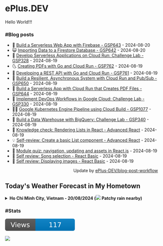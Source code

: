 # ePlus.DEV

Hello World!!!

### #Blog posts

- 🧰 [Build a Serverless Web App with Firebase - GSP643](https://eplus.dev/build-a-serverless-web-app-with-firebase-gsp643) - 2024-08-20 
- 😺 [Importing Data to a Firestore Database - GSP642](https://eplus.dev/importing-data-to-a-firestore-database-gsp642) - 2024-08-20 
- 🗽 [Develop Serverless Applications on Cloud Run: Challenge Lab - GSP328](https://eplus.dev/develop-serverless-applications-on-cloud-run-challenge-lab-gsp328) - 2024-08-19 
- 🌜 [Creating PDFs with Go and Cloud Run - GSP762](https://eplus.dev/creating-pdfs-with-go-and-cloud-run-gsp762) - 2024-08-19 
- 📝 [Developing a REST API with Go and Cloud Run - GSP761](https://eplus.dev/developing-a-rest-api-with-go-and-cloud-run-gsp761) - 2024-08-19 
- 🚀 [Build a Resilient, Asynchronous System with Cloud Run and Pub/Sub - GSP650](https://eplus.dev/build-a-resilient-asynchronous-system-with-cloud-run-and-pubsub-gsp650) - 2024-08-19 
- 💼 [Build a Serverless App with Cloud Run that Creates PDF Files - GSP644](https://eplus.dev/build-a-serverless-app-with-cloud-run-that-creates-pdf-files-gsp644) - 2024-08-19 
- 🦣 [Implement DevOps Workflows in Google Cloud: Challenge Lab - GSP330](https://eplus.dev/implement-devops-workflows-in-google-cloud-challenge-lab-gsp330) - 2024-08-19 
- 👨‍🏫 [Google Kubernetes Engine Pipeline using Cloud Build - GSP1077](https://eplus.dev/google-kubernetes-engine-pipeline-using-cloud-build-gsp1077) - 2024-08-19 
- 🔭 [Build a Data Warehouse with BigQuery: Challenge Lab - GSP340](https://eplus.dev/build-a-data-warehouse-with-bigquery-challenge-lab-gsp340) - 2024-08-19 
- 🤡 [Knowledge check: Rendering Lists in React - Advanced React](https://eplus.dev/knowledge-check-rendering-lists-in-react-advanced-react) - 2024-08-19 
- 💡 [Self-review: Create a basic List component - Advanced React](https://eplus.dev/self-review-create-a-basic-list-component-advanced-react) - 2024-08-19 
- 🦣 [Module quiz: navigation, updating and assets in React.js](https://eplus.dev/module-quiz-navigation-updating-and-assets-in-reactjs) - 2024-08-19 
- 💪 [Self review: Song selection - React Basic](https://eplus.dev/self-review-song-selection-react-basic) - 2024-08-19 
- 🤡 [Self review: Displaying images - React Basic](https://eplus.dev/self-review-displaying-images-react-basic) - 2024-08-19 


<div align="right">
    Update by <a target="_blank" href="https://github.com/ePlus-DEV/blog-post-workflow">ePlus-DEV/blog-post-workflow</a>
</div>


## Today's Weather Forecast in My Hometown



<details>
    <summary><b>Ho Chi Minh City, Vietnam - 20/08/2024 (<img src="https://cdn.weatherapi.com/weather/64x64/day/176.png" width="25" /> Patchy rain nearby)</b>
    </summary>

    
<table>
    <tr>
        <th>Hour</th>
        <td>00:00</td><td>01:00</td><td>02:00</td><td>03:00</td><td>04:00</td><td>05:00</td><td>06:00</td><td>07:00</td><td>08:00</td><td>09:00</td><td>10:00</td><td>11:00</td><td>12:00</td><td>13:00</td><td>14:00</td><td>15:00</td><td>16:00</td><td>17:00</td><td>18:00</td><td>19:00</td><td>20:00</td><td>21:00</td><td>22:00</td><td>23:00</td>
    </tr>
    <tr>
        <th>Weather</th>
        <td><img src="https://cdn.weatherapi.com/weather/64x64/night/113.png"></img></td><td><img src="https://cdn.weatherapi.com/weather/64x64/night/113.png"></img></td><td><img src="https://cdn.weatherapi.com/weather/64x64/night/113.png"></img></td><td><img src="https://cdn.weatherapi.com/weather/64x64/night/113.png"></img></td><td><img src="https://cdn.weatherapi.com/weather/64x64/night/113.png"></img></td><td><img src="https://cdn.weatherapi.com/weather/64x64/night/113.png"></img></td><td><img src="https://cdn.weatherapi.com/weather/64x64/day/113.png"></img></td><td><img src="https://cdn.weatherapi.com/weather/64x64/day/113.png"></img></td><td><img src="https://cdn.weatherapi.com/weather/64x64/day/116.png"></img></td><td><img src="https://cdn.weatherapi.com/weather/64x64/day/116.png"></img></td><td><img src="https://cdn.weatherapi.com/weather/64x64/day/176.png"></img></td><td><img src="https://cdn.weatherapi.com/weather/64x64/day/176.png"></img></td><td><img src="https://cdn.weatherapi.com/weather/64x64/day/176.png"></img></td><td><img src="https://cdn.weatherapi.com/weather/64x64/day/176.png"></img></td><td><img src="https://cdn.weatherapi.com/weather/64x64/day/116.png"></img></td><td><img src="https://cdn.weatherapi.com/weather/64x64/day/176.png"></img></td><td><img src="https://cdn.weatherapi.com/weather/64x64/day/176.png"></img></td><td><img src="https://cdn.weatherapi.com/weather/64x64/day/176.png"></img></td><td><img src="https://cdn.weatherapi.com/weather/64x64/day/176.png"></img></td><td><img src="https://cdn.weatherapi.com/weather/64x64/night/113.png"></img></td><td><img src="https://cdn.weatherapi.com/weather/64x64/night/176.png"></img></td><td><img src="https://cdn.weatherapi.com/weather/64x64/night/176.png"></img></td><td><img src="https://cdn.weatherapi.com/weather/64x64/night/113.png"></img></td><td><img src="https://cdn.weatherapi.com/weather/64x64/night/116.png"></img></td>
    </tr>
    <tr>
        <th>Condition</th>
        <td width="200px">Clear </td><td width="200px">Clear </td><td width="200px">Clear </td><td width="200px">Clear </td><td width="200px">Clear </td><td width="200px">Clear </td><td width="200px">Sunny</td><td width="200px">Sunny</td><td width="200px">Partly Cloudy </td><td width="200px">Partly cloudy</td><td width="200px">Patchy rain nearby</td><td width="200px">Patchy rain nearby</td><td width="200px">Patchy rain nearby</td><td width="200px">Patchy rain nearby</td><td width="200px">Partly Cloudy </td><td width="200px">Patchy rain nearby</td><td width="200px">Patchy rain nearby</td><td width="200px">Patchy rain nearby</td><td width="200px">Patchy rain nearby</td><td width="200px">Clear </td><td width="200px">Patchy rain nearby</td><td width="200px">Patchy rain nearby</td><td width="200px">Clear </td><td width="200px">Partly Cloudy </td>
    </tr>
    <tr>
        <th>Temperature</th>
        <td>27.1 °C</td><td>26.8 °C</td><td>26.5 °C</td><td>26.3 °C</td><td>26.2 °C</td><td>26 °C</td><td>26.1 °C</td><td>27 °C</td><td>28.6 °C</td><td>31.2 °C</td><td>31.9 °C</td><td>33.1 °C</td><td>34.1 °C</td><td>34.7 °C</td><td>34.6 °C</td><td>33.4 °C</td><td>32 °C</td><td>30.7 °C</td><td>28.9 °C</td><td>28.3 °C</td><td>27.7 °C</td><td>27.4 °C</td><td>27.2 °C</td><td>26.8 °C</td>
    </tr>
    <tr>
        <th>Wind</th>
        <td>9 kph</td><td>6.8 kph</td><td>7.6 kph</td><td>6.5 kph</td><td>4.7 kph</td><td>4.3 kph</td><td>5.8 kph</td><td>5 kph</td><td>6.8 kph</td><td>13 kph</td><td>7.9 kph</td><td>9 kph</td><td>9.4 kph</td><td>9.4 kph</td><td>9.7 kph</td><td>8.6 kph</td><td>10.8 kph</td><td>12.2 kph</td><td>10.4 kph</td><td>9.4 kph</td><td>10.1 kph</td><td>9.7 kph</td><td>9.7 kph</td><td>10.1 kph</td>
    </tr>
</table>


<div align="right">
    Updated at: 2024-08-20T02:42:11Z - by <a target="_blank"
        href="https://github.com/ePlus-DEV/weather-forecast">ePlus-DEV/weather-forecast</a>
</div>
</details>


### #Stats

[![Image of counter](https://github.com/ePlus-DEV/view-counter/blob/main/svg/685088620/badge.svg)](https://github.com/ePlus-DEV/view-counter/blob/main/readme/685088620/week.md)

![](https://komarev.com/ghpvc/?username=ePlus-DEV&style=for-the-badge)
